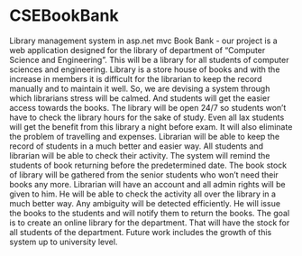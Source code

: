 # CSEBookBank
Library management system in asp.net mvc
Book Bank - our project is a web application designed for the library of department of “Computer Science and Engineering”. 
This will be a library for all students of computer sciences and engineering. Library is a store house of books and with the 
increase in members it is difficult for the librarian to keep the record manually and to maintain it well. So, we are devising a
system through which librarians stress will be calmed. And students will get the easier access towards the books. 
The library will be open 24/7 so students won’t have to check the library hours for the sake of study. Even all lax students will
get the benefit from this library a night before exam. It will also eliminate the problem of travelling and expenses. 
Librarian will be able to keep the record of students in a much better and easier way. All students and librarian will be 
able to check their activity. The system will remind the students of book returning before the predetermined date. 
The book stock of library will be gathered from the senior students who won’t need their books any more. Librarian will 
have an account and all admin rights will be given to him. He will be able to check the activity all over the library in a much 
better way. Any ambiguity will be detected efficiently. He will issue the books to the students and will notify them to return the 
books. The goal is to create an online library for the department. That will have the stock for all students of the department. 
Future work includes the growth of this system up to university level.
